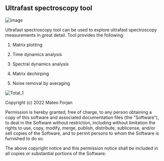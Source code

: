## Ultrafast spectroscopy tool

![image](https://user-images.githubusercontent.com/92934177/208908841-ae5684c6-baf2-45fe-939a-ca006323442a.png)

Ultrafast spectroscopy tool can be used to explore ultrafast spectroscopy measurements in great detail. Tool provides the following:

1) Matrix plotting

2) Time dynamics analysis

3) Spectral dynamics analysis

4) Matrix dechirping

5) Noise removal by averaging

![Total_1](https://user-images.githubusercontent.com/92934177/236311388-8cb3abc9-eed6-4e98-939f-dc79b8da0a56.png)

Copyright (c) 2022 Mateo Forjan

Permission is hereby granted, free of charge, to any person obtaining a copy of this software and associated documentation files (the "Software"), to deal in the Software without restriction, including without limitation the rights to use, copy, modify, merge, publish, distribute, sublicense, and/or sell copies of the Software, and to permit persons to whom the Software is furnished to do so.

The above copyright notice and this permission notice shall be included in all copies or substantial portions of the Software.


